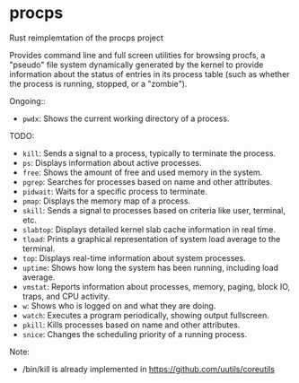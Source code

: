 # procps
Rust reimplemtation of the procps project

Provides command line and full screen utilities for browsing procfs, a "pseudo" file system dynamically generated by the kernel to provide information about the status of entries in its process table (such as whether the process is running, stopped, or a "zombie").

Ongoing::
* `pwdx`: Shows the current working directory of a process.

TODO:
* `kill`: Sends a signal to a process, typically to terminate the process.
* `ps`: Displays information about active processes.
* `free`: Shows the amount of free and used memory in the system.
* `pgrep`: Searches for processes based on name and other attributes.
* `pidwait`: Waits for a specific process to terminate.
* `pmap`: Displays the memory map of a process.
* `skill`: Sends a signal to processes based on criteria like user, terminal, etc.
* `slabtop`: Displays detailed kernel slab cache information in real time.
* `tload`: Prints a graphical representation of system load average to the terminal.
* `top`: Displays real-time information about system processes.
* `uptime`: Shows how long the system has been running, including load average.
* `vmstat`: Reports information about processes, memory, paging, block IO, traps, and CPU activity.
* `w`: Shows who is logged on and what they are doing.
* `watch`: Executes a program periodically, showing output fullscreen.
* `pkill`: Kills processes based on name and other attributes.
* `snice`: Changes the scheduling priority of a running process.

Note:

 * /bin/kill is already implemented in https://github.com/uutils/coreutils

